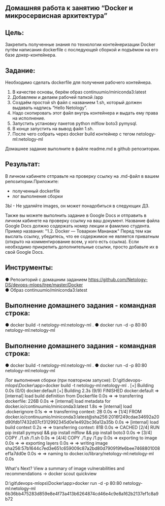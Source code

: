 ## Домашняя работа к занятию “Docker и микросервисная архитектура”

## **Цель**: 

Закрепить полученные знания по технологии контейнеризации Docker путём написания dockerfile с последующей сборкой и подъёмом на его базе докер-контейнера.

## **Задание**:
Необходимо сделать dockerfile для получения рабочего контейнера.
1.	В качестве основы, берём образ continuumio/miniconda3:latest
2.	Добавляем и делаем рабочей папкой /app 
3.	Создаём простой sh файл с названием 1.sh, который должен выдавать надпись “Hello Netology”.
4.	Надо скопировать этот файл внутрь контейнера и выдать ему права на исполнение.
5.	Запустить установку пакетов python mlflow boto3 pymysql.
6.	В конце запустить на вывод файл 1.sh.
7.	После чего собрать через docker build контейнер с тегом netology-ml:netology-ml

Домашнее задание выполните в файле readme.md в github репозитории.

## **Результат**: 
В личном кабинете отправьте на проверку ссылку на .md-файл в вашем репозитории.Приложите:
- полученный dockerfile
- лог выполнения сборки

ЗЫ  - Не удаляйте images, он может понадобиться в следующих ДЗ.

Также вы можете выполнить задание в Google Docs и отправить в личном кабинете на проверку ссылку на ваш документ. Название файла Google Docs должно содержать номер лекции и фамилию студента. Пример названия: "1.2. Docker — Товаркин Мананаж" Перед тем как выслать ссылку, убедитесь, что ее содержимое не является приватным (открыто на комментирование всем, у кого есть ссылка). Если необходимо прикрепить дополнительные ссылки, просто добавьте их в свой Google Docs.

## **Инструменты**:

●	Репозиторий с домашним заданием https://github.com/Netology-DS/devops-mlops/tree/master/Docker   
●	Образ continuumio/miniconda3:latest


## Выполнение домашнего задания - командная строка:
● docker build -t netology-ml:netology-ml .
● docker run -d -p 80:80 netology-ml:netology-ml


## Выполнение домашнего задания - командная строка:
● docker build -t netology-ml:netology-ml .
● docker run -d -p 80:80 netology-ml:netology-ml

Лог выполнения сборки (при повторном запуске):
D:\git\devops-mlops\Docker\app>docker build -t netology-ml:netology-ml .
[+] Building 0.0s (0/0)  docker:default
[+] Building 2.3s (9/9) FINISHED                                                                                                                                             docker:default
 => [internal] load build definition from Dockerfile                                                                                                                                   0.0s
 => => transferring dockerfile: 226B                                                                                                                                                   0.0s
 => [internal] load metadata for docker.io/continuumio/miniconda3:latest                                                                                                               1.8s
 => [internal] load .dockerignore                                                                                                                                                      0.1s
 => => transferring context: 2B                                                                                                                                                        0.0s
 => [1/4] FROM docker.io/continuumio/miniconda3:latest@sha256:2016f249cdae34692a20d90fdb17432d07cf312992345d0e1e492bc36a12a35b                                                         0.0s
 => [internal] load build context                                                                                                                                                      0.2s
 => => transferring context: 81B                                                                                                                                                       0.0s
 => CACHED [2/4] RUN pip install pymysql  && pip install mlflow  && pip install boto3                                                                                                  0.0s
 => [3/4] COPY ./1.sh /1.sh                                                                                                                                                            0.0s
 => [4/4] COPY ./1.py /1.py                                                                                                                                                            0.0s
 => exporting to image                                                                                                                                                                 0.0s
 => => exporting layers                                                                                                                                                                0.0s
 => => writing image sha256:57b1644c7ed3e651c659009c87a2bd80d790919fe6bee7468801008ef1a7dd0e                                                                                           0.0s
 => => naming to docker.io/library/netology-ml:netology-ml                                                                                                                             0.0s

What's Next?
  View a summary of image vulnerabilities and recommendations → docker scout quickview

D:\git\devops-mlops\Docker\app>docker run -d -p 80:80 netology-ml:netology-ml
6b36bb475283d859e8e4f73a413b6264874cd46e4c9e8a162b2137ef1c8a9b72


